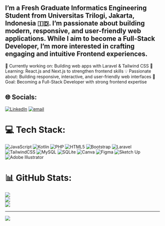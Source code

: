 ## I’m a Fresh Graduate Informatics Engineering Student from Universitas Trilogi, Jakarta, Indonesia 🇮🇩. I’m passionate about building modern, responsive, and user-friendly web applications. While I aim to become a Full-Stack Developer, I’m more interested in crafting engaging and intuitive Frontend experiences.

🔭 Currently working on: Building web apps with Laravel & Tailwind CSS
🌱 Learning: React.js and Next.js to strengthen frontend skills
💡 Passionate about: Building responsive, interactive, and user-friendly web interfaces
🎯 Goal: Becoming a Full-Stack Developer with strong frontend expertise

## 🌐 Socials:
[![LinkedIn](https://img.shields.io/badge/LinkedIn-%230077B5.svg?logo=linkedin&logoColor=white)](https://linkedin.com/in/linkedin.com/in/hanna-halimatu-sadiah-8612b5261) [![email](https://img.shields.io/badge/Email-D14836?logo=gmail&logoColor=white)](mailto:hannahalimatu.s19@gmail.com) 

# 💻 Tech Stack:
![JavaScript](https://img.shields.io/badge/javascript-%23323330.svg?style=for-the-badge&logo=javascript&logoColor=%23F7DF1E) ![Kotlin](https://img.shields.io/badge/kotlin-%237F52FF.svg?style=for-the-badge&logo=kotlin&logoColor=white) ![PHP](https://img.shields.io/badge/php-%23777BB4.svg?style=for-the-badge&logo=php&logoColor=white) ![HTML5](https://img.shields.io/badge/html5-%23E34F26.svg?style=for-the-badge&logo=html5&logoColor=white) ![Bootstrap](https://img.shields.io/badge/bootstrap-%238511FA.svg?style=for-the-badge&logo=bootstrap&logoColor=white) ![Laravel](https://img.shields.io/badge/laravel-%23FF2D20.svg?style=for-the-badge&logo=laravel&logoColor=white) ![TailwindCSS](https://img.shields.io/badge/tailwindcss-%2338B2AC.svg?style=for-the-badge&logo=tailwind-css&logoColor=white) ![MySQL](https://img.shields.io/badge/mysql-4479A1.svg?style=for-the-badge&logo=mysql&logoColor=white) ![SQLite](https://img.shields.io/badge/sqlite-%2307405e.svg?style=for-the-badge&logo=sqlite&logoColor=white) ![Canva](https://img.shields.io/badge/Canva-%2300C4CC.svg?style=for-the-badge&logo=Canva&logoColor=white) ![Figma](https://img.shields.io/badge/figma-%23F24E1E.svg?style=for-the-badge&logo=figma&logoColor=white) ![Sketch Up](https://img.shields.io/badge/SketchUp-005F9E?style=for-the-badge&logo=sketchup&logoColor=white) ![Adobe Illustrator](https://img.shields.io/badge/adobe%20illustrator-%23FF9A00.svg?style=for-the-badge&logo=adobe%20illustrator&logoColor=white)
# 📊 GitHub Stats:
![](https://github-readme-stats.vercel.app/api?username=hannahs19&theme=rose_pine&hide_border=false&include_all_commits=false&count_private=false)<br/>
![](https://nirzak-streak-stats.vercel.app/?user=hannahs19&theme=rose_pine&hide_border=false)<br/>
![](https://github-readme-stats.vercel.app/api/top-langs/?username=hannahs19&theme=rose_pine&hide_border=false&include_all_commits=false&count_private=false&layout=compact)

---
[![](https://visitcount.itsvg.in/api?id=hannahs19&icon=0&color=0)](https://visitcount.itsvg.in)

<!-- Proudly created with GPRM ( https://gprm.itsvg.in ) -->
